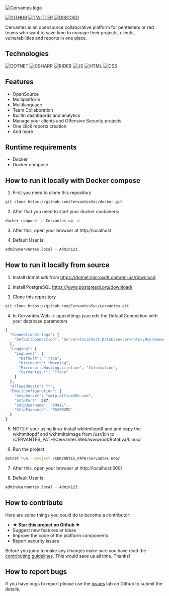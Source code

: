 ![Cervantes logo](https://raw.githubusercontent.com/CervantesSecurity/.github/main/profile/logo-horizontal2.png)

[![GITHUB](https://img.shields.io/badge/GitHub-100000?style=for-the-badge&logo=github&logoColor=white)](https://github.com/CervantesSec)
[![TWITTER](https://img.shields.io/badge/Twitter-1DA1F2?style=for-the-badge&logo=twitter&logoColor=white)](https://twitter.com/Cervantes_Sec)
[![DISCORD](https://img.shields.io/badge/Discord-7289DA?style=for-the-badge&logo=discord&logoColor=white)](https://discord.gg/BvzNjT3Qzc)

Cervantes is an opensource collaborative platform for pentesters or red teams who want to save time to manage their projects, clients, vulnerabilities and reports in one place.

## Technologies

![DOTNET](https://img.shields.io/badge/.NET-5C2D91?style=for-the-badge&logo=.net&logoColor=white)
![CSHARP](https://img.shields.io/badge/C%23-239120?style=for-the-badge&logo=c-sharp&logoColor=white)
![RIDER](https://img.shields.io/badge/Rider-000000?style=for-the-badge&logo=Rider&logoColor=white)
![JS](https://img.shields.io/badge/JavaScript-F7DF1E?style=for-the-badge&logo=javascript&logoColor=black)
![HTML](https://img.shields.io/badge/HTML5-E34F26?style=for-the-badge&logo=html5&logoColor=white)
![CSS](https://img.shields.io/badge/CSS3-1572B6?style=for-the-badge&logo=css3&logoColor=white)

## Features
* OpenSource
* Multiplatform
* Multilanguage
* Team Collaboration
* BuiltIn dashbaords and analytics
* Manage your clients and Offensive Security projects
* One click reports creation
* And more

## Runtime requirements

- Docker
- Docker compose

## How to run it locally with Docker compose

1. First you need to clone this repository

```sh
git clone https://github.com/CervantesSec/docker.git
```

2. After that you need to start your docker containers:

```sh
docker-compose -p Cervantes up -d
```

3. After this, open your browser at http://localhost


4. Default User is:

```sh
admin@cervantes.local - Admin123.
```

## How to run it locally from source
1. Install dotnet sdk from https://dotnet.microsoft.com/en-us/download


2. Install PostgreSQL https://www.postgresql.org/download/ 


3. Clone this repository

```sh
git clone https://github.com/CervantesSec/cervantes.git
```

4. In Cervantes.Web -> appsettings.json edit the DefaultConnection with your database parameters

```sh
{
  "ConnectionStrings": {
    "DefaultConnection": "Server=localhost;Database=cervantes;Username=postgres;Password=postgres"
  },
  "Logging": {
    "LogLevel": {
      "Default": "Trace",
      "Microsoft": "Warning",
      "Microsoft.Hosting.Lifetime": "Information",
      "Cervantes.*": "Trace"
    }
  },
  "AllowedHosts": "*",
  "EmailConfiguration": {
    "SmtpServer": "smtp.office365.com",
    "SmtpPort": 587,
    "SmtpUsername": "EMAIL",
    "SmtpPassword": "PASSWORD"
  }
}
```
5. NOTE if your using linux install wkhtmltopdf and and copy the wkhtmltopdf and wkhtmltoimage from /usr/bin to /CERVANTES_PATH/Cervantes.Web/wwwroot/Rotativa/Linux/


6. Run the project 

```sh
dotnet run --project /CERVANTES_PATH/Cervantes.Web/
```

7. After this, open your browser at http://localhost:5001


8. Default User is:

```sh
admin@cervantes.local - Admin123.
```

## How to contribute

Here are some things you could do to become a contributor:

- **★ Star this project on Github ★**
- Suggest new features or ideas
- Improve the code of the platform components
- Report security issues

Before you jump to make any changes make sure you have read the [contributing guidelines](CONTRIBUTING.md). This would save us all time. Thanks!

## How to report bugs

If you have bugs to report please use the [issues](https://github.com/CervantesSec/cervantes/issues) tab on Github to submit the details.
